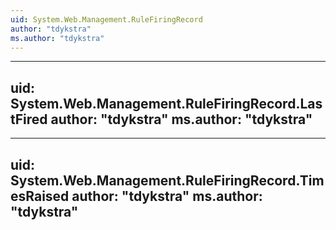 ```yaml
---
uid: System.Web.Management.RuleFiringRecord
author: "tdykstra"
ms.author: "tdykstra"
---
```


---
uid: System.Web.Management.RuleFiringRecord.LastFired
author: "tdykstra"
ms.author: "tdykstra"
---

---
uid: System.Web.Management.RuleFiringRecord.TimesRaised
author: "tdykstra"
ms.author: "tdykstra"
---
